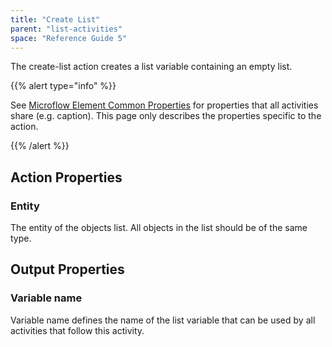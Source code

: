 ```yaml
---
title: "Create List"
parent: "list-activities"
space: "Reference Guide 5"
---
```



The create-list action creates a list variable containing an empty list.

{{% alert type="info" %}}

See [Microflow Element Common Properties](microflow-element-common-properties) for properties that all activities share (e.g. caption). This page only describes the properties specific to the action.

{{% /alert %}}

## Action Properties

### Entity

The entity of the objects list. All objects in the list should be of the same type.

## Output Properties

### Variable name

Variable name defines the name of the list variable that can be used by all activities that follow this activity.
